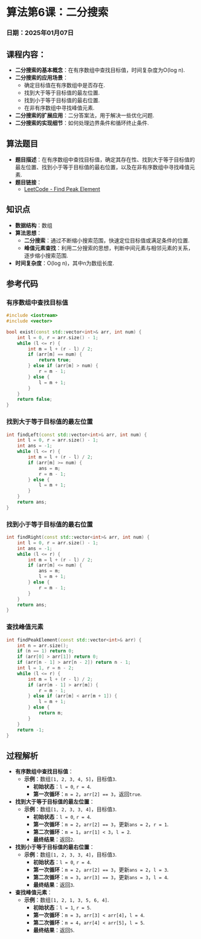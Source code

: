 # 算法第6课：二分搜索

### 日期：2025年01月07日

## 课程内容：
- **二分搜索的基本概念**：在有序数组中查找目标值，时间复杂度为O(log n).
- **二分搜索的应用场景**：
  - 确定目标值在有序数组中是否存在.
  - 找到大于等于目标值的最左位置.
  - 找到小于等于目标值的最右位置.
  - 在非有序数组中寻找峰值元素.
- **二分搜索的扩展应用**：二分答案法，用于解决一些优化问题.
- **二分搜索的实现细节**：如何处理边界条件和循环终止条件.

## 算法题目
- **题目描述**：在有序数组中查找目标值，确定其存在性、找到大于等于目标值的最左位置、找到小于等于目标值的最右位置，以及在非有序数组中寻找峰值元素.
- **题目链接**：
  - [LeetCode - Find Peak Element](https://leetcode.cn/problems/find-peak-element/)

## 知识点
- **数据结构**：数组
- **算法思想**：
  - **二分搜索**：通过不断缩小搜索范围，快速定位目标值或满足条件的位置.
  - **峰值元素查找**：利用二分搜索的思想，判断中间元素与相邻元素的关系，逐步缩小搜索范围.
- **时间复杂度**：O(log n)，其中n为数组长度.

## 参考代码
### 有序数组中查找目标值
```cpp
#include <iostream>
#include <vector>

bool exist(const std::vector<int>& arr, int num) {
    int l = 0, r = arr.size() - 1;
    while (l <= r) {
        int m = l + (r - l) / 2;
        if (arr[m] == num) {
            return true;
        } else if (arr[m] > num) {
            r = m - 1;
        } else {
            l = m + 1;
        }
    }
    return false;
}
```
### 找到大于等于目标值的最左位置
```cpp
int findLeft(const std::vector<int>& arr, int num) {
    int l = 0, r = arr.size() - 1;
    int ans = -1;
    while (l <= r) {
        int m = l + (r - l) / 2;
        if (arr[m] >= num) {
            ans = m;
            r = m - 1;
        } else {
            l = m + 1;
        }
    }
    return ans;
}
```
### 找到小于等于目标值的最右位置
```cpp
int findRight(const std::vector<int>& arr, int num) {
    int l = 0, r = arr.size() - 1;
    int ans = -1;
    while (l <= r) {
        int m = l + (r - l) / 2;
        if (arr[m] <= num) {
            ans = m;
            l = m + 1;
        } else {
            r = m - 1;
        }
    }
    return ans;
}
```
### 查找峰值元素
```cpp
int findPeakElement(const std::vector<int>& arr) {
    int n = arr.size();
    if (n == 1) return 0;
    if (arr[0] > arr[1]) return 0;
    if (arr[n - 1] > arr[n - 2]) return n - 1;
    int l = 1, r = n - 2;
    while (l <= r) {
        int m = l + (r - l) / 2;
        if (arr[m - 1] > arr[m]) {
            r = m - 1;
        } else if (arr[m] < arr[m + 1]) {
            l = m + 1;
        } else {
            return m;
        }
    }
    return -1;
}
```

## 过程解析
- **有序数组中查找目标值**：
  - **示例**：数组`[1, 2, 3, 4, 5]`，目标值`3`.
    - **初始状态**：`l = 0`, `r = 4`.
    - **第一次循环**：`m = 2`，`arr[2] == 3`，返回`true`.
- **找到大于等于目标值的最左位置**：
  - **示例**：数组`[1, 2, 3, 3, 4]`，目标值`3`.
    - **初始状态**：`l = 0`, `r = 4`.
    - **第一次循环**：`m = 2`，`arr[2] == 3`，更新`ans = 2`，`r = 1`.
    - **第二次循环**：`m = 1`，`arr[1] < 3`，`l = 2`.
    - **最终结果**：返回`2`.
- **找到小于等于目标值的最右位置**：
  - **示例**：数组`[1, 2, 3, 3, 4]`，目标值`3`.
    - **初始状态**：`l = 0`, `r = 4`.
    - **第一次循环**：`m = 2`，`arr[2] == 3`，更新`ans = 2`，`l = 3`.
    - **第二次循环**：`m = 3`，`arr[3] == 3`，更新`ans = 3`，`l = 4`.
    - **最终结果**：返回`3`.
- **查找峰值元素**：
  - **示例**：数组`[1, 2, 1, 3, 5, 6, 4]`.
    - **初始状态**：`l = 1`, `r = 5`.
    - **第一次循环**：`m = 3`，`arr[3] < arr[4]`，`l = 4`.
    - **第二次循环**：`m = 4`，`arr[4] < arr[5]`，`l = 5`.
    - **最终结果**：返回`5`.
